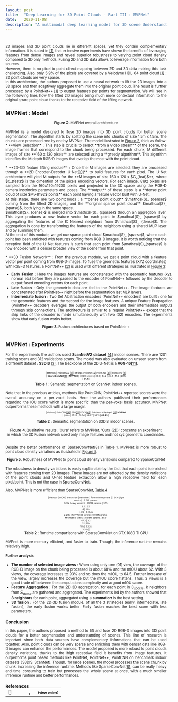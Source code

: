 ```yaml
---
layout: post
title:  "Deep Learning for 3D Point Clouds - Part III : MVPNet"
date:   2020-11-08
description: "A multimodal deep learning model for 3D scene Understanding : MVPNet - Multi-View PointNet"
---
```


<div style="font-size: 0.8em; text-align: justify;" markdown=1>

<center>
<div id="figure1">
  <figure  style="width:100%; margin:0;">
  <img src="{{ '/assets/img/mvpnet_fig1.PNG' | prepend: site.baseurl }}" alt="" style=""> 
  <center  style="font-style: initial;"><b></b> </center>
</figure>
</div>
</center>
<br>
<p>2D images and 3D point clouds lie in different spaces, yet they contain complementary information. It is stated in <a href="#references">[1]</a>, that extensive experiments have shown the benefits of leveraging features from dense images and reveal superior robustness to varying point cloud density compared to 3D only methods. Fusing 2D and 3D data allows to leverage information from both sources. <br>
However, there is no pixel to point direct mapping between 2D and 3D data making this task challenging. Also, only 5.9% of the pixels are covered by a Velodyne HDL-64 point cloud <a href="#references">[1]</a> : 3D point clouds are very sparse.<br>
In this architecture, the authors proposed to use a neural network to lift the 2D images into a 3D space and then adaptively aggregate them into the original point cloud. The result is further processed by a PointNet++ <a href="#references">[1]</a> to output features per points for segmentation. We will see in the folllowing lines how the lifted 2D images bring much more contextual information to the original spare point cloud thanks to the receptive field of the lifting network.</p>


## MVPNet : Model


<center>
<div id="figure2">
  <figure  style="width:100%; margin:0;">
  <img src="{{ '/assets/img/mvpnet_model.PNG' | prepend: site.baseurl }}" alt="" style=""> 
  <center  style="font-style: initial;"><b>Figure 2. </b>MVPNet overall architecture </center>
</figure>
</div>
</center>
<br>
MVPNet is a model designed to fuse 2D images into 3D point clouds for better scene segmentation. The algorithm starts by splitting the scene into chunks of size 1.5m x 1.5m. The chunks are processed one by one by MVPNet. The model illustrated in <a href="#figure2">Figure 2</a>, folds as follow:
* **View Selection** : This step is crucial to select **from a video stream** of the scene, the image frames that correspond to the chunk being processed. For each chunk, M different images of size **160 x 120 pixels** are selected using a **greedy algorithm**. This algorithm identifies the M depth RGB-D images that overlap the most with the point cloud.<br><br>
* **2D-3D feature lifting module** : Once the M images are selected, they are processed through a **2D Encoder-Decoder U-Net<a href="#references">[10]</a>**  to build features for each pixel. The U-Net architecture will yield M outputs for the **M images of size 160 x 120 x $C_{feat}$**, where $C_{feat}$ is the dimention of the pixels encoding vectors. For each image, 8192 pixels are sampled from the 160x120=19200 pixels and projected in the 3D space using the RGB-D camera instrincics parameters and poses. The **output** of these steps is a **dense point cloud of size $M\*8192$ points** each point having a feature vector built with U-Net.<br>
At this stage, there are two pointclouds : a **dense point cloud** $\mathcal{S}_ {dense}$ coming from the lifted 2D images, and the **original sparse point cloud** $\mathcal{S}_ {sparse}$, both lying in the same space.<br>
$\mathcal{S}_ {dense}$ is merged into $\mathcal{S}_ {sparse}$ through an aggregtion layer. This layer produces a new feature vector for each point in $\mathcal{S}_ {sparse}$ by aggregating the features of the K Nearest neighbors from $\mathcal{S}_ {dense}$. The aggregation is done by transforming the features of the neighbors using a shared MLP layer and by summing them.<br>
At the end of this module, we get our sparse point cloud $\mathcal{S}_ {sparse}$, where each point has been enriched with features coming from RGB-D images. It is worth noticing that the receptive field of the U-Net features is such that each point from $\mathcal{S}_{sparse}$ is now encoded with a denser broader view of the scene from that point.<br><br>
* **3D Fusion Network** : From the previous module, we get a point cloud with a feature vector per point coming from RGB-D images. To fuse the geometric features (XYZ coordinates) with RGB-D features, a PointNet++ <a href="#references">[2]</a> is used with different strategies as illustrated in <a href="#figure3">Figure 3</a>:
	<ul style="width: 100%;">
		<li><b>Early Fusion</b> : Here the images features are concatenated with the geometric features (xyz, normal etc) before they are passed to the encoder of PointNet++ followed by the decoder to output fused encoding vectors for each point.</li>
		<li><b>Late fusion</b> : Only the geometric data are fed to the PointNet++. The image features are concatenated after PointNet++ right before the segmentation last MLP layers.</li>
		<li><b>Intermediate fusion</b> : Two Set Abstraction encoders (PointNet++ encoders) are built : one for the geometric features and the second for the image features. A unique Feature Propagation (PointNet++ decoder) leverages the output of both encoders and their intermediate outputs through skip connections. The architecture is similar to a regular PointNet++ except that the skip links of the decoder is made simultaneously with two (02) encoders. The experiments show that early fusion works better.</li>
	</ul>



<center>
<div id="figure3">
  <figure  style="width:100%; margin:0;">
  <img src="{{ '/assets/img/mvpnet_fig3.PNG' | prepend: site.baseurl }}" alt="" style=""> 
  <center  style="font-style: initial;"><b>Figure 3. </b>Fusion architectures based on PointNet++ </center>
</figure>
</div>
</center>
<br>


## MVPNet : Experiments

For the experiments the authors used **ScanNetV2 dataset** <a href="#references">[4]</a> indoor scenes. There are 1201 training scans and 312 validations scans. The model was also evaluated on unseen scans from a different dataset : **S3DIS** <a href="#references">[3]</a>. The backbone of the 2D U-Net is a **VGG-16<a href="#references">[11]</a>**.

<center>
<div style=" display: table; width: 50%" id= "table1">
<div markdown="1" style="font-size: 0.6em; width: 30%; align-self: center;  vertical-align: middle; display:table-cell;">


|Methods | PointNet++ <a href="#references">[2]</a> | Re-impl. PointNet++| PointCNN <a href="#references">[4]</a> | PointConv <a href="#references">[9]</a> | **SparseConvNet<a href="#references">[8]</a>**  | **MVPNet** |
|mIOU scores | 33.9 | 44.2 | 45.8 | 55.6 | **72.5** | **64.1** |

</div>
</div>
<center style="font-style: initial;"><b>Table 1</b> : Semantic segmentation on ScanNet indoor scenes.</center>
</center>
<br>
Note that in the previous articles, methods like PointCNN, PointNet++ reported scores were the overall accuracy on a per-voxel basis. Here the authors published their performances regarding the IOU score which is more specific than the per-voxel basis accuracy. MVPNet outperforms these  methods with a large margin.

<center>
<div style=" display: table; width: 50%" id="table2">
<div markdown="1" style="font-size: 0.6em; width: 30%; align-self: center;  vertical-align: middle; display:table-cell;">

|Methods| PointCNN<a href="#references">[4]</a> | SPG<a href="#references">[7]</a> | PCCN<a href="#references">[6]</a> | PointNet++ Re-impl. <a href="#references">[2]</a> | **MVPNet** |
|mIoU|  57.26 |  58.04 |  58.27 | 56.19 |  **62.43** |

</div>
</div>
<center style="font-style: initial;"><b>Table 2</b> : Semantic segmentation on S3DIS indoor scenes.</center>
</center>
<br>

<center>
<div id="figure4">
  <figure  style="width:100%; margin:0;">
  <img src="{{ '/assets/img/mvpnet_qual.PNG' | prepend: site.baseurl }}" alt="" style=""> 
  <center  style="font-style: initial;"><b>Figure 4. </b>Qualitative results. 'Ours' refers to MVPNet. 'Ours (2D)' concerns an experiment <br>in which the 3D Fusion network used only image features and not xyz geometric coordinates. </center>
</figure>
</div>
</center>
<br>


Despite the better performance of SparseConvNet<a href="#references">[8]</a> in <a href="#table1">Table 1</a>, MVPNet is more robust to point cloud density variations as illustrated in <a href="#figure5">Figure 5</a>.

<center>
<div id="figure5">
  <figure  style="width:100%; margin:0;">
  <img src="{{ '/assets/img/mvpnet_fig4.PNG' | prepend: site.baseurl }}" alt="" style=""> 
  <center  style="font-style: initial;"><b>Figure 5. </b>Robustness of MVPNet to point cloud density variations compared to SparseConNet</center>
</figure>
</div>
</center>
<br>
The robustness to density variations is easily explainable by the fact that each point is enriched with features coming from 2D images. These images are not affected by the density variations of the point clouds and U-net feature extraction allow a high receptive field for each pixel/point. This is not the case in SparseConvNet.
<br>


Also, MVPNet is more efficient than SparseConvNet, <a href="#tabel">Table 4</a>

<center>
<div style=" display: table; width: 50%" id="table3">
<div markdown="1" style="font-size: 0.6em; width: 30%; align-self: center;  vertical-align: middle; display:table-cell;">
|Methods | mIOU | batch size | train time | forward time/scene |
| SCN (light version) : 2.7M params. <br> SCN (heavy version) : 30.1M params. | 57.5 <br> 6.2 | 32 <br> 4 | 18h <br> >12d | 0.194s <br> 2.21s|
| MVPNet (3 views) : 0.98M params. <br> MVPNet (5 views) : 0.98M params.| 65.9 <br> 67.3 | 32 <br> 32| 12h <br> 18h | 2.22s <br> 3.35s |

</div>
</div>
<center style="font-style: initial;"><b>Table 2</b> : Runtime comparisons with SparseConvNet on GTX 1080 Ti GPU</center>
</center>
<br>
MVPnet is more memory efficient, and faster to train. Though, the inference runtime remains relatively high.


#### Further analysis
* **The number of selected image views** : When using only one (01) view, the coverage of the RGB-D image on the chunk being processed is about 68% and the mIOU about 62. With 3 views, the coverage increases to 93% and so does the mIOU, to 64.5. Further increase of the view, largely increases the coverage but the mIOU score flattens. Thus, 3 views is a good trade off between the computations complexity and a good mIOU score.
* **Feature Aggregation** : For the 2D-3D aggregation, for each point in $S_{sparse}$,  k neighbors from $S_{dense}$ are gathered and aggregated. The experiments led by the authors showed that **3 neighbors** for each point, aggregated using a **summation** is the best setting.
* **3D fusion** : For the 2D-3D fusion module, of all the 3 strategies (early, intermediate, late fusion), the early fusion works better. Early fusion reaches the best score with less parameters.

### Conclusion
In this paper, the authors proposed a method to lift and fuse 2D RGB-D images into 3D point clouds for a better segmentation and understanding of scenes. This line of research is important since both data sources have complementary informations that can be used together. Also, point clouds can be very sparse and enriching them with denser data like RGB-D images can enhance the performances. The model proposed is more robust to point clouds density variations, thanks to the high receptive field it benefits from image features. It outperforms point based methods like PointNet, PointNet++, PointCNN on benchmark indoor datasets (S3DIS, ScanNet). Though, for large scenes, the model processes the scene chunk by chunk, increasing the inference runtime. Methods like SparseConvNet<a href="#references">[8]</a>, can be really heavy and time consuming to train but processes the whole scene at once, with a much smaller inference runtime and better performances.



### References
<br>

<textarea id="bibtex_input" style="display:none;">
@misc{mvpnet,
      title={Multi-view PointNet for 3D Scene Understanding}, 
      author={Maximilian Jaritz and Jiayuan Gu and Hao Su},
      year={2019},
      eprint={1909.13603},
      archivePrefix={arXiv},
      primaryClass={cs.CV},
      pos={1}
}


@inproceedings{qi2017pointnet++,
  title={Pointnet++: Deep hierarchical feature learning on point sets in a metric space},
  author={Qi, Charles Ruizhongtai and Yi, Li and Su, Hao and Guibas, Leonidas J},
  booktitle={Advances in neural information processing systems},
  pages={5099--5108},
  year={2017},
  pos={2}
}



@INPROCEEDINGS{s3dis,  author={I. {Armeni} and O. {Sener} and A. R. {Zamir} and H. {Jiang} and I. {Brilakis} and M. {Fischer} and S. {Savarese}},  booktitle={2016 IEEE Conference on Computer Vision and Pattern Recognition (CVPR)},   title={3D Semantic Parsing of Large-Scale Indoor Spaces},   year={2016},  volume={},  number={},  pages={1534-1543},  doi={10.1109/CVPR.2016.170},
pos={3}}

@misc{pointcnn,
      title={PointCNN: Convolution On X-Transformed Points}, 
      author={Yangyan Li and Rui Bu and Mingchao Sun and Wei Wu and Xinhan Di and Baoquan Chen},
      year={2018},
      eprint={1801.07791},
      archivePrefix={arXiv},
      primaryClass={cs.CV},
      pos={4}
}


@misc{scannet,
      title={ScanNet: Richly-annotated 3D Reconstructions of Indoor Scenes}, 
      author={Angela Dai and Angel X. Chang and Manolis Savva and Maciej Halber and Thomas Funkhouser and Matthias Nießner},
      year={2017},
      eprint={1702.04405},
      archivePrefix={arXiv},
      primaryClass={cs.CV},
pos={5}
}

@INPROCEEDINGS{pccn,  author={S. {Wang} and S. {Suo} and W. {Ma} and A. {Pokrovsky} and R. {Urtasun}},  booktitle={2018 IEEE/CVF Conference on Computer Vision and Pattern Recognition},   title={Deep Parametric Continuous Convolutional Neural Networks},   year={2018},  volume={},  number={},  pages={2589-2597},  doi={10.1109/CVPR.2018.00274}, pos={6}}

@misc{spg,
      title={Large-scale Point Cloud Semantic Segmentation with Superpoint Graphs}, 
      author={Loic Landrieu and Martin Simonovsky},
      year={2018},
      eprint={1711.09869},
      archivePrefix={arXiv},
      primaryClass={cs.CV},
      pos={7}
}


@misc{scn,
      title={3D Semantic Segmentation with Submanifold Sparse Convolutional Networks}, 
      author={Benjamin Graham and Martin Engelcke and Laurens van der Maaten},
      year={2017},
      eprint={1711.10275},
      archivePrefix={arXiv},
      primaryClass={cs.CV},
      pos={8}
}

@inproceedings{pointconv,
author = {Wu, Wenxuan and Qi, Zhongang and Li, Fuxin},
year = {2019},
month = {06},
pages = {9613-9622},
title = {PointConv: Deep Convolutional Networks on 3D Point Clouds},
doi = {10.1109/CVPR.2019.00985},
pos={9}
}


@misc{ronneberger2015unet,
      title={U-Net: Convolutional Networks for Biomedical Image Segmentation}, 
      author={Olaf Ronneberger and Philipp Fischer and Thomas Brox},
      year={2015},
      eprint={1505.04597},
      archivePrefix={arXiv},
      primaryClass={cs.CV},
      pos={10}
}

@misc{simonyan2015deep,
      title={Very Deep Convolutional Networks for Large-Scale Image Recognition}, 
      author={Karen Simonyan and Andrew Zisserman},
      year={2015},
      eprint={1409.1556},
      archivePrefix={arXiv},
      primaryClass={cs.CV},
      pos={11}
}
</textarea>

<div class="bibtex_template" style="">
	<table style="border: none; margin-top: -30px;">
		<td style="vertical-align:top; border:none; width: 50px;"> [<span class="pos"></span>]
		</td>
	<td>
	
  <div class="if author" style="font-weight: bold;">	
	<div >
		<span class="if year">
			<span class="year"></span>, 
		</span>
		<span class="author"></span>
		<span class="if url" style="margin-left: 20px">
		  <a class="url" style="color:black; font-size:10px">(view online)</a>
		</span>
		</div>
	</div>
  <div style="">
    <span class="title"></span>
  </div>
</td>
</table>

</div>
<p id="bibtex_display"></p>



</div>
